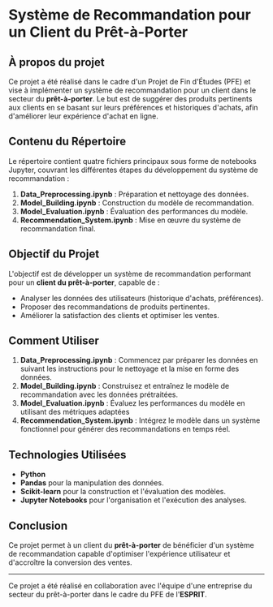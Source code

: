 # Système de Recommandation pour un Client du Prêt-à-Porter

## À propos du projet
Ce projet a été réalisé dans le cadre d'un Projet de Fin d'Études (PFE) et vise à implémenter un système de recommandation pour un client dans le secteur du **prêt-à-porter**. Le but est de suggérer des produits pertinents aux clients en se basant sur leurs préférences et historiques d'achats, afin d'améliorer leur expérience d'achat en ligne.

## Contenu du Répertoire
Le répertoire contient quatre fichiers principaux sous forme de notebooks Jupyter, couvrant les différentes étapes du développement du système de recommandation :

1. **Data_Preprocessing.ipynb** : Préparation et nettoyage des données.
2. **Model_Building.ipynb** : Construction du modèle de recommandation.
3. **Model_Evaluation.ipynb** : Évaluation des performances du modèle.
4. **Recommendation_System.ipynb** : Mise en œuvre du système de recommandation final.

## Objectif du Projet
L'objectif est de développer un système de recommandation performant pour un **client du prêt-à-porter**, capable de :
- Analyser les données des utilisateurs (historique d'achats, préférences).
- Proposer des recommandations de produits pertinentes.
- Améliorer la satisfaction des clients et optimiser les ventes.

## Comment Utiliser
1. **Data_Preprocessing.ipynb** : Commencez par préparer les données en suivant les instructions pour le nettoyage et la mise en forme des données.
2. **Model_Building.ipynb** : Construisez et entraînez le modèle de recommandation avec les données prétraitées.
3. **Model_Evaluation.ipynb** : Évaluez les performances du modèle en utilisant des métriques adaptées 
4. **Recommendation_System.ipynb** : Intégrez le modèle dans un système fonctionnel pour générer des recommandations en temps réel.

## Technologies Utilisées
- **Python**
- **Pandas** pour la manipulation des données.
- **Scikit-learn** pour la construction et l'évaluation des modèles.
- **Jupyter Notebooks** pour l'organisation et l'exécution des analyses.

## Conclusion
Ce projet permet à un client du **prêt-à-porter** de bénéficier d'un système de recommandation capable d'optimiser l'expérience utilisateur et d'accroître la conversion des ventes.

---

Ce projet a été réalisé en collaboration avec l'équipe d'une entreprise du secteur du prêt-à-porter dans le cadre du PFE de l'**ESPRIT**.

